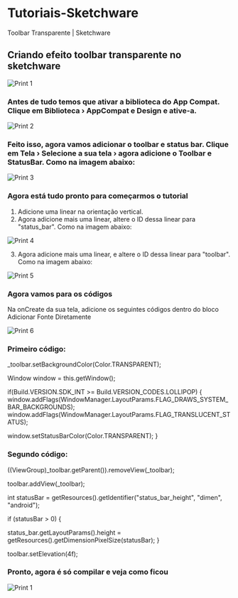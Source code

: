 # Tutoriais-Sketchware
Toolbar Transparente | Sketchware
## Criando efeito toolbar transparente no sketchware

![Print 1](https://github.com/Gabriel-True/Tutoriais-Sketchware/blob/main/Screenshot_20201025-124420.png)

### Antes de tudo temos que ativar a biblioteca do App Compat. Clique em Biblioteca › AppCompat e Design e ative-a.

![Print 2](https://github.com/Gabriel-True/Tutoriais-Sketchware/blob/main/Screenshot_20201025-124451.png)

### Feito isso, agora vamos adicionar o toolbar e status bar. Clique em Tela › Selecione a sua tela › agora adicione o Toolbar e StatusBar. Como na imagem abaixo:

![Print 3](https://github.com/Gabriel-True/Tutoriais-Sketchware/blob/main/Screenshot_20201025-124159.png)

### Agora está tudo pronto para começarmos o tutorial

1. Adicione uma linear na orientação vertical.
2. Agora adicione mais uma linear, altere o ID dessa linear para "status_bar". Como na imagem abaixo:

![Print 4](https://github.com/Gabriel-True/Tutoriais-Sketchware/blob/main/Screenshot_20201025-123638.png)

3. Agora adicione mais uma linear, e altere o ID dessa linear para "toolbar". Como na imagem abaixo:

![Print 5](https://github.com/Gabriel-True/Tutoriais-Sketchware/blob/main/Screenshot_20201025-123706.png)

### Agora vamos para os códigos
Na onCreate da sua tela, adicione os seguintes códigos dentro do bloco Adicionar Fonte Diretamente

![Print 6](https://github.com/Gabriel-True/Tutoriais-Sketchware/blob/main/Screenshot_20201025-124121.png)

### Primeiro código:

_toolbar.setBackgroundColor(Color.TRANSPARENT);

Window window = this.getWindow();

 if(Build.VERSION.SDK_INT >= Build.VERSION_CODES.LOLLIPOP) { window.addFlags(WindowManager.LayoutParams.FLAG_DRAWS_SYSTEM_BAR_BACKGROUNDS); window.addFlags(WindowManager.LayoutParams.FLAG_TRANSLUCENT_STATUS);

 window.setStatusBarColor(Color.TRANSPARENT); }
 
 ### Segundo código:
 
 ((ViewGroup)_toolbar.getParent()).removeView(_toolbar);

toolbar.addView(_toolbar);

int statusBar = getResources().getIdentifier("status_bar_height", "dimen", "android");

if (statusBar > 0) {

status_bar.getLayoutParams().height = getResources().getDimensionPixelSize(statusBar); }

toolbar.setElevation(4f);

### Pronto, agora é só compilar e veja como ficou

![Print 1](https://github.com/Gabriel-True/Tutoriais-Sketchware/blob/main/Screenshot_20201025-124420.png)

